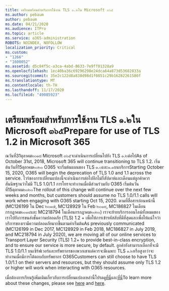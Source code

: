 ```yaml
---
title: เตรียมพร้อมสำหรับการใช้งาน TLS ๑.๒ใน Microsoft ๓๖๕
ms.author: pebaum
author: pebaum
ms.date: 04/21/2020
ms.audience: ITPro
ms.topic: article
ms.service: o365-administration
ROBOTS: NOINDEX, NOFOLLOW
localization_priority: Critical
ms.custom:
- "1266"
- "1600052"
ms.assetid: d5c84f5c-a3ca-4abd-8633-7e9ff01328a9
ms.openlocfilehash: 1ec40ba36c69296298e24dca64a873d53682833a
ms.sourcegitcommit: 35e2c122d8a838d98d1f0851c29b16282261580f
ms.translationtype: MT
ms.contentlocale: th-TH
ms.lasthandoff: 11/17/2020
ms.locfileid: "49085923"
---
```

# <a name="prepare-for-use-of-tls-12-in-microsoft-365"></a><span data-ttu-id="a4ad0-102">เตรียมพร้อมสำหรับการใช้งาน TLS ๑.๒ใน Microsoft ๓๖๕</span><span class="sxs-lookup"><span data-stu-id="a4ad0-102">Prepare for use of TLS 1.2 in Microsoft 365</span></span>

<span data-ttu-id="a4ad0-103">ณวันที่31ตุลาคม๒๐๑๘ Microsoft ๓๖๕จะดำเนินการเปลี่ยนไปยัง TLS ๑.๒ต่อไป</span><span class="sxs-lookup"><span data-stu-id="a4ad0-103">As of October 31st, 2018, Microsoft 365 will continue transitioning to TLS 1.2.</span></span> <span data-ttu-id="a4ad0-104">เริ่มต้นวันที่15ตุลาคม๒๐๒๐ O365 จะเริ่มต้นแผนของ TLS ๑.๐และ๑.๑บนบริการ</span><span class="sxs-lookup"><span data-stu-id="a4ad0-104">Starting October 15, 2020, O365 will begin the deprecation of TLS 1.0 and 1.1 across the service.</span></span> <span data-ttu-id="a4ad0-105">ไวร์ของการเปลี่ยนแปลงนี้จะดำเนินการต่อไปอีกไม่กี่สัปดาห์และเดือนแต่ลูกค้าควรสันนิษฐานว่าไม่มี TLS 1.0/1.1 การโทรจะทำงานเมื่อมีส่วนร่วมกับ O365 เริ่มต้นวันที่15ตุลาคม๒๐๒๐</span><span class="sxs-lookup"><span data-stu-id="a4ad0-105">The rollout of this change will continue over the next few weeks and months, but customers should assume no TLS 1.0/1.1 calls will work when engaging with O365 starting Oct 15, 2020.</span></span> <span data-ttu-id="a4ad0-106">ตามที่สื่อสารก่อนหน้านี้ (MC126199 ใน Dec ๒๐๑๗, MC128929 ใน Feb ๒๐๑๘, MC186827 ในเดือนกรกฎาคม๒๐๑๙และ MC218794 ในเดือนกรกฎาคม๒๐๒๐) เราจะย้ายบริการออนไลน์ทั้งหมดของเราไปยังการขนส่งชั้นความปลอดภัย (TLS) 1.2 + เพื่อให้การเข้ารหัสลับที่ดีที่สุดและเพื่อให้แน่ใจว่าบริการของเรามีความปลอดภัยมากขึ้นตามค่าเริ่มต้น</span><span class="sxs-lookup"><span data-stu-id="a4ad0-106">As previously communicated (MC126199 in Dec 2017, MC128929 in Feb 2018, MC186827 in July 2019, and MC218794 in July 2020), we are moving all of our online services to Transport Layer Security (TLS) 1.2+ to provide best-in-class encryption, and to ensure our service is more secure, by default.</span></span> <span data-ttu-id="a4ad0-107">ลูกค้ายังสามารถเลือกที่จะมี TLS 1.0/1.1 บนเซิร์ฟเวอร์และทรัพยากรของพวกเขาแต่ควรจะมีเฉพาะ TLS ๑.๒หรือสูงกว่าจะทำงานเมื่อมีการโต้ตอบกับทรัพยากร O365</span><span class="sxs-lookup"><span data-stu-id="a4ad0-107">Customers can still choose to have TLS 1.0/1.1 on their servers and resources, but they should assume only TLS 1.2 or higher will work when interacting with O365 resources.</span></span>
  
<span data-ttu-id="a4ad0-108">เมื่อต้องการเรียนรู้เพิ่มเติมเกี่ยวกับการเปลี่ยนแปลงเหล่านี้โปรดดู[ที่นี่](https://docs.microsoft.com/microsoft-365/compliance/prepare-tls-1.2-in-office-365?view=o365-worldwide)และ[ที่นี่](https://docs.microsoft.com/microsoft-365/compliance/tls-1.0-and-1.1-deprecation-for-office-365?view=o365-worldwide)</span><span class="sxs-lookup"><span data-stu-id="a4ad0-108">To learn more about these changes, please see [here](https://docs.microsoft.com/microsoft-365/compliance/prepare-tls-1.2-in-office-365?view=o365-worldwide) and [here](https://docs.microsoft.com/microsoft-365/compliance/tls-1.0-and-1.1-deprecation-for-office-365?view=o365-worldwide).</span></span>

  